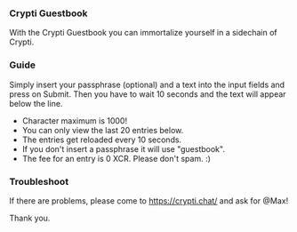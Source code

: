 ### Crypti Guestbook

With the Crypti Guestbook you can immortalize yourself in a sidechain of Crypti. 

### Guide

Simply insert your passphrase (optional) and a text into the input fields and press on Submit. Then you have to wait 10 seconds and the text will appear below the line. 

- Character maximum is 1000!
- You can only view the last 20 entries below.
- The entries get reloaded every 10 seconds.
- If you don't insert a passphrase it will use "guestbook".
- The fee for an entry is 0 XCR. Please don't spam. :)

### Troubleshoot

If there are problems, please come to https://crypti.chat/ and ask for @Max!

Thank you.
